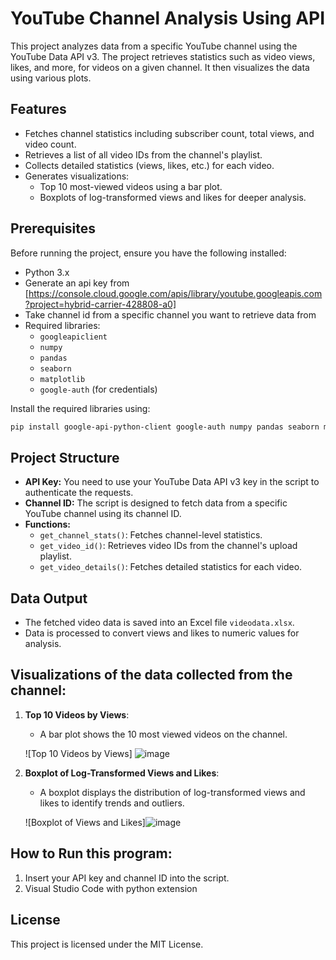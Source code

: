 
# YouTube Channel Analysis Using API

This project analyzes data from a specific YouTube channel using the YouTube Data API v3. The project retrieves statistics such as video views, likes, and more, for videos on a given channel. It then visualizes the data using various plots.

## Features
- Fetches channel statistics including subscriber count, total views, and video count.
- Retrieves a list of all video IDs from the channel's playlist.
- Collects detailed statistics (views, likes, etc.) for each video.
- Generates visualizations:
  - Top 10 most-viewed videos using a bar plot.
  - Boxplots of log-transformed views and likes for deeper analysis.

## Prerequisites
Before running the project, ensure you have the following installed:
- Python 3.x
- Generate an api key from [https://console.cloud.google.com/apis/library/youtube.googleapis.com?project=hybrid-carrier-428808-a0]
- Take channel id from a specific channel you want to retrieve data from
- Required libraries: 
  - `googleapiclient`
  - `numpy`
  - `pandas`
  - `seaborn`
  - `matplotlib`
  - `google-auth` (for credentials)

Install the required libraries using:
```bash
pip install google-api-python-client google-auth numpy pandas seaborn matplotlib
```

## Project Structure
- **API Key:** You need to use your YouTube Data API v3 key in the script to authenticate the requests.
- **Channel ID:** The script is designed to fetch data from a specific YouTube channel using its channel ID.
- **Functions:**
  - `get_channel_stats()`: Fetches channel-level statistics.
  - `get_video_id()`: Retrieves video IDs from the channel's upload playlist.
  - `get_video_details()`: Fetches detailed statistics for each video.

## Data Output
- The fetched video data is saved into an Excel file `videodata.xlsx`.
- Data is processed to convert views and likes to numeric values for analysis.
  
## Visualizations of the data collected from the channel:
1. **Top 10 Videos by Views**:
   - A bar plot shows the 10 most viewed videos on the channel.

   ![Top 10 Videos by Views] ![image](https://github.com/user-attachments/assets/7a150ba6-4f64-41bf-a10d-3f1ac75230f6)

   
2. **Boxplot of Log-Transformed Views and Likes**:
   - A boxplot displays the distribution of log-transformed views and likes to identify trends and outliers.

   ![Boxplot of Views and Likes]![image](https://github.com/user-attachments/assets/de77419f-acef-47e3-8eef-e33456ee6a42)


## How to Run this program:

1. Insert your API key and channel ID into the script.
3. Visual Studio Code with python extension
 
## License
This project is licensed under the MIT License.

